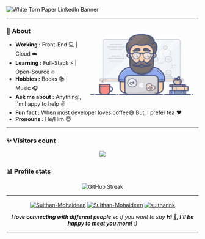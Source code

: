 
![White Torn Paper LinkedIn Banner](https://user-images.githubusercontent.com/32130871/158026344-8046ac54-f096-4cbc-bd2c-941f714bb655.png)

-----------------------------------------------------------------------------------------------------------------------------------------------------------------------
<!-- credits for gif https://giphy.com/izmiragency -->

<img align="right" height="200" width="300" src="dev.gif">

### 🤔 About
-  **Working :** Front-End :computer: | Cloud :cloud: 
-  **Learning :** Full-Stack :zap: | Open-Source :fire:	
-  **Hobbies :** Books :books: | Music :headphones:
-  **Ask me about :** Anything!, I'm happy to help :v:
-  **Fun fact :** When most developer loves coffee:sweat_smile: But, I prefer tea :heart: 
-  **Pronouns :** He/Him :innocent: 

-----------------------------------------------------------------------------------------------------------------------------------------------------------------------
### ✨ Visitors count

<p align="center">
  <img height="68em" src="https://profile-counter.glitch.me/{SulthanNK}/count.svg" />
</p>

### 📊 Profile stats

<!-- <img height="160em" align="right" src="https://github-readme-stats.vercel.app/api/top-langs/?username=SulthanNK&theme=dracula&show_icons=true&layout=compact&langs_count=6" />
![VisitorCount](https://profile-counter.glitch.me/{SulthanNK}/count.svg)
-->
  
<!-- <img height="160em" src="https://github-readme-stats.vercel.app/api?username=SulthanNK&theme=dracula" />-->

<p align="center">
 <img src="https://streak-stats.demolab.com?user=SulthanNK&theme=onedark-duo&border_radius=5&date_format=j%20M%5B%20Y%5D&card_width=500" alt="GitHub Streak" />
</p>
  
-----------------------------------------------------------------------------------------------------------------------------------------------------------------------

<p align="center">
<a href="https://twitter.com/SulthanNK" target="blank">
  <img align="center" src="https://raw.githubusercontent.com/rahuldkjain/github-profile-readme-generator/master/src/images/icons/Social/twitter.svg" alt="Sulthan-Mohaideen" height="35" width="35" />
</a>
<a href="https://www.linkedin.com/in/sulthannk" target="blank">
  <img align="center" src="https://raw.githubusercontent.com/rahuldkjain/github-profile-readme-generator/master/src/images/icons/Social/linked-in-alt.svg" alt="Sulthan-Mohaideen" height="35" width="35" />
</a>
<a href="https://www.instagram.com/sulthannk" target="blank">
  <img align="center" src="https://raw.githubusercontent.com/rahuldkjain/github-profile-readme-generator/master/src/images/icons/Social/instagram.svg" alt="sulthannk" height="35" width="35" />
</a>
</p>

<p align="center"><em><b>I love connecting with different people</b> so if you want to say <b>Hi 👋, I'll be happy to meet you more!</b> :)</em></p>

-----------------------------------------------------------------------------------------------------------------------------------------------------------------------
